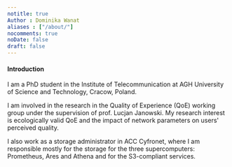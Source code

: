 ```yaml
---
notitle: true
Author : Dominika Wanat
aliases : ["/about/"]
nocomments: true
noDate: false
draft: false
---
```


#### Introduction  

I am a PhD student in the Institute of Telecommunication at AGH University of Science and Technology, Cracow, Poland. 

I am involved in the research in the Quality of Experience (QoE) working group under the supervision of prof. Lucjan Janowski. 
My research interest is ecologically valid QoE and the impact of network parameters on users' perceived quality. 
    
I also work as a storage administrator in ACC Cyfronet, where I am responsible mostly for the storage for the three supercomputers: Prometheus, Ares and Athena and for the S3-compliant services.